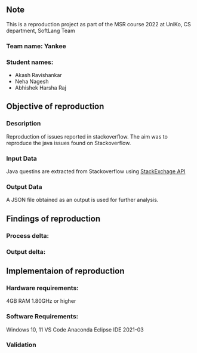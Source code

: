 

## Note
This is a reproduction project as part of the MSR course 2022 at UniKo, CS department, SoftLang Team

### Team name: Yankee
### Student names: 
- Akash Ravishankar
- Neha Nagesh
- Abhishek Harsha Raj

## Objective of reproduction

### Description
Reproduction of issues reported in stackoverflow. The aim was to reproduce the java issues found on Stackoverflow.

### Input Data
Java questins are extracted from Stackoverflow using [StackExchage API](https://api.stackexchange.com/docs/search#fromdate=2020-01-01&todate=2022-07-25&order=desc&sort=activity&tagged=java&filter=default&site=stackoverflow&run=true)

### Output Data
A JSON file obtained as an output is used for further analysis.


## Findings of reproduction

### Process delta:

### Output delta:


## Implementaion of reproduction

### Hardware requirements:
4GB RAM
1.80GHz or higher

### Software Requirements:
Windows 10, 11
VS Code
Anaconda
Eclipse IDE 2021-03

### Validation







